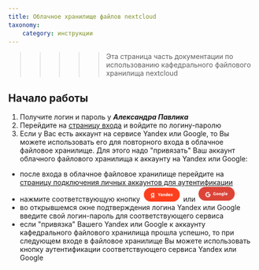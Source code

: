 ```yaml
---
title: Облачное хранилище файлов nextcloud
taxonomy:
    category: инструкции
---
```


>>>>> Эта страница часть документации по использованию кафедрального файлового хранилища nextcloud 

## Начало работы
1. Получите логин и пароль у ***Александра Павлика***
1. Перейдите на [страницу входа](https://files.kik-misis.ru/) и войдите по логину-паролю
1. Если у Вас есть аккаунт на сервисе Yandex или Google, то Вы можете использовать его для повторного входа в облачное файловое хранилище. Для этого надо "привязать" Ваш аккаунт облачного файлового хранилища к аккаунту на Yandex или Google:
  - после входа в облачное файловое хранилище перейдите на [страницу подключения личных аккаунтов для аутентификации](https://files.kik-misis.ru/settings/user/sociallogin)
  - нажмите соответствующую кнопку <img src="images/button-yandex.png" alt="drawing" width="80"/> или  <img src="images/button-google.png" alt="drawing" width="80"/>
  - во открывшемся окне подтверждения логина Yandex или Google введите свой логин-пароль для соответствующего сервиса
  - если "привязка" Вашего Yandex или Google к аккаунту кафедрального файлового хранилища прошла успешно, то при следующем входе в файловое хранилище Вы можете использовать кнопку аутентификации соответствующего сервиса Yandex или Google